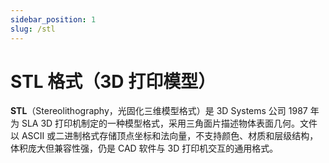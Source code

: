 ```yaml
---
sidebar_position: 1
slug: /stl
---
```


# STL 格式（3D 打印模型）

**STL**（Stereolithography，光固化三维模型格式）是 3D Systems 公司 1987 年为 SLA 3D 打印机制定的一种模型格式，采用三角面片描述物体表面几何。文件以 ASCII 或二进制格式存储顶点坐标和法向量，不支持颜色、材质和层级结构，体积庞大但兼容性强，仍是 CAD 软件与 3D 打印机交互的通用格式。

